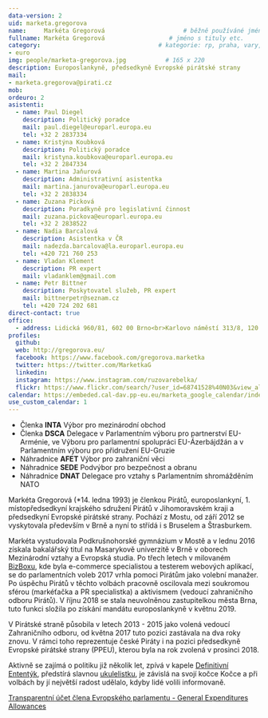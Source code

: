 ```yaml
---
data-version: 2
uid: marketa.gregorova
name:     Markéta Gregorová                      # běžně používáné jméno
fullname: Markéta Gregorová                  # jméno s tituly etc.
category:                                 # kategorie: rp, praha, vary, hradec, jmk, senat
- euro
img: people/marketa-gregorova.jpg           # 165 x 220
description: Europoslankyně, předsedkyně Evropské pirátské strany
mail:
- marketa.gregorova@pirati.cz
mob: 
ordeuro: 2
asistenti:
  - name: Paul Diegel	
    description: Politický poradce
    mail: paul.diegel@europarl.europa.eu
    tel: +32 2 2837334
  - name: Kristýna Koubková	
    description: Politický poradce
    mail: kristyna.koubkova@europarl.europa.eu
    tel: +32 2 2847334
  - name: Martina Jaňurová	
    description: Administrativní asistentka
    mail: martina.janurova@europarl.europa.eu
    tel: +32 2 2838334
  - name: Zuzana Picková	
    description: Poradkyně pro legislativní činnost
    mail: zuzana.pickova@europarl.europa.eu
    tel: +32 2 2838522
  - name: Nadia Barcalová	
    description: Asistentka v ČR
    mail: nadezda.barcalova@la.europarl.europa.eu
    tel: +420 721 760 253
  - name: Vladan Klement	
    description: PR expert
    mail: vladanklem@gmail.com
  - name: Petr Bittner	
    description: Poskytovatel služeb, PR expert
    mail: bittnerpetr@seznam.cz
    tel: +420 724 202 681
direct-contact: true
office: 
  - address: Lidická 960/81, 602 00 Brno<br>Karlovo náměstí 313/8, 120 00 Praha 2
profiles:
  github:
  web: http://gregorova.eu/
  facebook: https://www.facebook.com/gregorova.marketka
  twitter: https://twitter.com/MarketkaG 
  linkedin:
  instagram: https://www.instagram.com/ruzovarebelka/
  flickr: https://www.flickr.com/search/?user_id=68741528%40N03&view_all=1&text=mark%C3%A9ta%20gregorov%C3%A1
calendar: https://embeded.cal-dav.pp-eu.eu/marketa_google_calendar/index.html
use_custom_calendar: 1
---
```


* Členka **INTA**  Výbor pro mezinárodní obchod  
* Členka **DSCA**  Delegace v Parlamentním výboru pro partnerství EU-Arménie, ve Výboru pro parlamentní spolupráci EU-Ázerbájdžán a v Parlamentním výboru pro přidružení EU-Gruzie  
* Náhradnice **AFET**  Výbor pro zahraniční věci  
* Náhradnice **SEDE**  Podvýbor pro bezpečnost a obranu  
* Náhradnice **DNAT**  Delegace pro vztahy s Parlamentním shromážděním NATO  

Markéta Gregorová (*14. ledna 1993) je členkou Pirátů, europoslankyní, 1. místopředsedkyní krajského sdružení Pirátů v Jihomoravském kraji a předsedkyní Evropské pirátské strany. Pochází z Mostu, od září 2012 se vyskytovala především v Brně a nyní to střídá i s Bruselem a Štrasburkem.

Markéta vystudovala Podkrušnohorské gymnázium v Mostě a v lednu 2016 získala bakalářský titul na Masarykově univerzitě v Brně v oborech Mezinárodní vztahy a Evropská studia. Po třech letech v milovaném [BizBoxu](http://www.bizbox.cz/), kde byla e-commerce specialistou a testerem webových aplikací, se do parlamentních voleb 2017 vrhla pomoci Pirátům jako volební manažer. Po úspěchu Pirátů v těchto volbách pracovně oscilovala mezi soukromou sférou (markéťačka a PR specialistka) a aktivismem (vedoucí zahraničního odboru Pirátů). V říjnu 2018 se stala neuvolněnou zastupitelkou města Brna, tuto funkci složila po získání mandátu europoslankyně v květnu 2019.

V Pirátské straně působila v letech 2013 - 2015 jako volená vedoucí Zahraničního odboru, od května 2017 tuto pozici zastávala na dva roky znovu. V rámci toho reprezentuje české Piráty i na pozici předsedkyně Evropské pirátské strany (PPEU), kterou byla na rok zvolená v prosinci 2018.

Aktivně se zajímá o politiku již několik let, zpívá v kapele [Definitivní Ententýk](http://www.ententyk.cz/), předstírá slavnou [ukulelistku](https://www.youtube.com/channel/UC9sCCCSH8NRsimvToKNZ-aw), je závislá na svojí kočce Kočce a při volbách by jí největší radost udělalo, kdyby lidé volili informovaně.


[Transparentní účet člena Evropského parlamentu - General Expenditures Allowances](https://ib.fio.cz/ib/transparent?a=2301637274)
